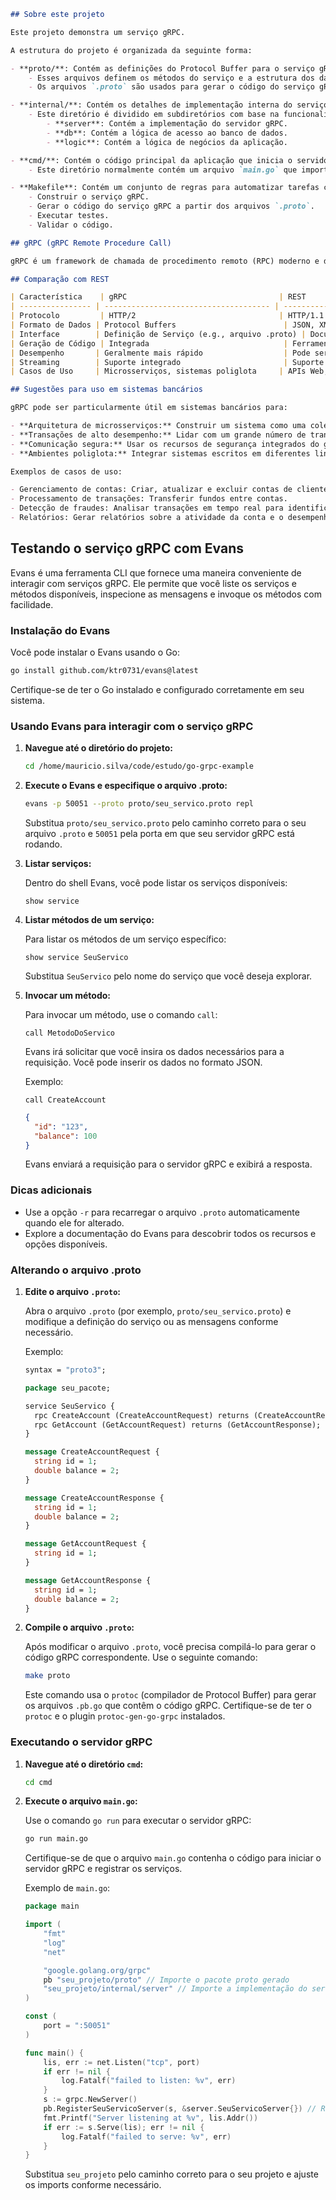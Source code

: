```markdown
## Sobre este projeto

Este projeto demonstra um serviço gRPC.

A estrutura do projeto é organizada da seguinte forma:

- **proto/**: Contém as definições do Protocol Buffer para o serviço gRPC.
    - Esses arquivos definem os métodos do serviço e a estrutura dos dados trocados entre o cliente e o servidor.
    - Os arquivos `.proto` são usados para gerar o código do serviço gRPC usando o compilador de Protocol Buffer (`protoc`).

- **internal/**: Contém os detalhes de implementação interna do serviço gRPC.
    - Este diretório é dividido em subdiretórios com base na funcionalidade:
        - **server**: Contém a implementação do servidor gRPC.
        - **db**: Contém a lógica de acesso ao banco de dados.
        - **logic**: Contém a lógica de negócios da aplicação.

- **cmd/**: Contém o código principal da aplicação que inicia o servidor gRPC.
    - Este diretório normalmente contém um arquivo `main.go` que importa os pacotes necessários do diretório `internal/` e inicia o servidor gRPC.

- **Makefile**: Contém um conjunto de regras para automatizar tarefas como:
    - Construir o serviço gRPC.
    - Gerar o código do serviço gRPC a partir dos arquivos `.proto`.
    - Executar testes.
    - Validar o código.

## gRPC (gRPC Remote Procedure Call)

gRPC é um framework de chamada de procedimento remoto (RPC) moderno e de alto desempenho desenvolvido pelo Google. Ele usa Protocol Buffers como sua linguagem de definição de interface e suporta múltiplas linguagens de programação. gRPC permite que aplicações cliente e servidor se comuniquem de forma transparente e facilita a construção de sistemas conectados.

## Comparação com REST

| Característica    | gRPC                                  | REST                                     |
| ---------------- | ------------------------------------- | ---------------------------------------- |
| Protocolo         | HTTP/2                                | HTTP/1.1 ou HTTP/2                       |
| Formato de Dados | Protocol Buffers                        | JSON, XML, etc.                          |
| Interface        | Definição de Serviço (e.g., arquivo .proto) | Documentação da API (e.g., OpenAPI/Swagger) |
| Geração de Código | Integrada                              | Ferramentas externas necessárias          |
| Desempenho       | Geralmente mais rápido                  | Pode ser mais lento devido a payloads maiores |
| Streaming        | Suporte integrado                       | Suporte limitado                          |
| Casos de Uso     | Microsserviços, sistemas poliglota     | APIs Web, integrações mais simples        |

## Sugestões para uso em sistemas bancários

gRPC pode ser particularmente útil em sistemas bancários para:

- **Arquitetura de microsserviços:** Construir um sistema como uma coleção de serviços pequenos e independentes que se comunicam via gRPC.
- **Transações de alto desempenho:** Lidar com um grande número de transações com baixa latência.
- **Comunicação segura:** Usar os recursos de segurança integrados do gRPC (e.g., TLS) para proteger dados sensíveis.
- **Ambientes poliglota:** Integrar sistemas escritos em diferentes linguagens de programação.

Exemplos de casos de uso:

- Gerenciamento de contas: Criar, atualizar e excluir contas de clientes.
- Processamento de transações: Transferir fundos entre contas.
- Detecção de fraudes: Analisar transações em tempo real para identificar atividades fraudulentas.
- Relatórios: Gerar relatórios sobre a atividade da conta e o desempenho do sistema.
```

## Testando o serviço gRPC com Evans

Evans é uma ferramenta CLI que fornece uma maneira conveniente de interagir com serviços gRPC. Ele permite que você liste os serviços e métodos disponíveis, inspecione as mensagens e invoque os métodos com facilidade.

### Instalação do Evans

Você pode instalar o Evans usando o Go:

```bash
go install github.com/ktr0731/evans@latest
```

Certifique-se de ter o Go instalado e configurado corretamente em seu sistema.

### Usando Evans para interagir com o serviço gRPC

1.  **Navegue até o diretório do projeto:**

    ```bash
    cd /home/mauricio.silva/code/estudo/go-grpc-example
    ```

2.  **Execute o Evans e especifique o arquivo .proto:**

    ```bash
    evans -p 50051 --proto proto/seu_servico.proto repl
    ```

    Substitua `proto/seu_servico.proto` pelo caminho correto para o seu arquivo `.proto` e `50051` pela porta em que seu servidor gRPC está rodando.

3.  **Listar serviços:**

    Dentro do shell Evans, você pode listar os serviços disponíveis:

    ```
    show service
    ```

4.  **Listar métodos de um serviço:**

    Para listar os métodos de um serviço específico:

    ```
    show service SeuServico
    ```

    Substitua `SeuServico` pelo nome do serviço que você deseja explorar.

5.  **Invocar um método:**

    Para invocar um método, use o comando `call`:

    ```
    call MetodoDoServico
    ```

    Evans irá solicitar que você insira os dados necessários para a requisição. Você pode inserir os dados no formato JSON.

    Exemplo:

    ```
    call CreateAccount
    ```

    ```json
    {
      "id": "123",
      "balance": 100
    }
    ```

    Evans enviará a requisição para o servidor gRPC e exibirá a resposta.

### Dicas adicionais

*   Use a opção `-r` para recarregar o arquivo `.proto` automaticamente quando ele for alterado.
*   Explore a documentação do Evans para descobrir todos os recursos e opções disponíveis.

### Alterando o arquivo .proto

1.  **Edite o arquivo `.proto`:**

    Abra o arquivo `.proto` (por exemplo, `proto/seu_servico.proto`) e modifique a definição do serviço ou as mensagens conforme necessário.

    Exemplo:

    ```protobuf
    syntax = "proto3";

    package seu_pacote;

    service SeuServico {
      rpc CreateAccount (CreateAccountRequest) returns (CreateAccountResponse);
      rpc GetAccount (GetAccountRequest) returns (GetAccountResponse);
    }

    message CreateAccountRequest {
      string id = 1;
      double balance = 2;
    }

    message CreateAccountResponse {
      string id = 1;
      double balance = 2;
    }

    message GetAccountRequest {
      string id = 1;
    }

    message GetAccountResponse {
      string id = 1;
      double balance = 2;
    }
    ```

2.  **Compile o arquivo `.proto`:**

    Após modificar o arquivo `.proto`, você precisa compilá-lo para gerar o código gRPC correspondente. Use o seguinte comando:

    ```bash
    make proto
    ```

    Este comando usa o `protoc` (compilador de Protocol Buffer) para gerar os arquivos `.pb.go` que contêm o código gRPC. Certifique-se de ter o `protoc` e o plugin `protoc-gen-go-grpc` instalados.

### Executando o servidor gRPC

1.  **Navegue até o diretório `cmd`:**

    ```bash
    cd cmd
    ```

2.  **Execute o arquivo `main.go`:**

    Use o comando `go run` para executar o servidor gRPC:

    ```bash
    go run main.go
    ```

    Certifique-se de que o arquivo `main.go` contenha o código para iniciar o servidor gRPC e registrar os serviços.

    Exemplo de `main.go`:

    ```go
    package main

    import (
        "fmt"
        "log"
        "net"

        "google.golang.org/grpc"
        pb "seu_projeto/proto" // Importe o pacote proto gerado
        "seu_projeto/internal/server" // Importe a implementação do servidor
    )

    const (
        port = ":50051"
    )

    func main() {
        lis, err := net.Listen("tcp", port)
        if err != nil {
            log.Fatalf("failed to listen: %v", err)
        }
        s := grpc.NewServer()
        pb.RegisterSeuServicoServer(s, &server.SeuServicoServer{}) // Registre o serviço gRPC
        fmt.Printf("Server listening at %v", lis.Addr())
        if err := s.Serve(lis); err != nil {
            log.Fatalf("failed to serve: %v", err)
        }
    }
    ```

    Substitua `seu_projeto` pelo caminho correto para o seu projeto e ajuste os imports conforme necessário.